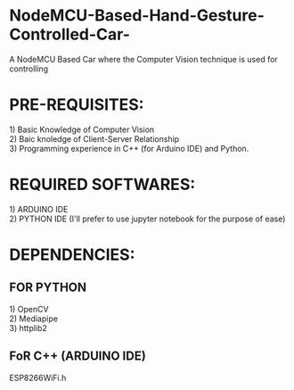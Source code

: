 # NodeMCU-Based-Hand-Gesture-Controlled-Car-
A NodeMCU Based Car where the Computer Vision technique is used for controlling

<H1>PRE-REQUISITES:</H1>  
1) Basic Knowledge of Computer Vision <br>
2) Baic knoledge of Client-Server Relationship <br>
3) Programming experience in C++ (for Arduino IDE) and Python. <br>

<h1>REQUIRED SOFTWARES:</h1>
1) ARDUINO IDE <br>
2) PYTHON IDE (I'll prefer to use jupyter notebook for the purpose  of ease) <br>

<h1>DEPENDENCIES:</h1>
<h2>FOR  PYTHON</h2>
1) OpenCV <br>
2) Mediapipe <br>
3) httplib2 <br>
<h2>FoR C++ (ARDUINO IDE)</h2>
  ESP8266WiFi.h

